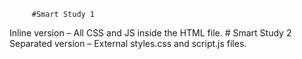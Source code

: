 
         #Smart Study 1 
Inline version – All CSS and JS inside the HTML file.
        # Smart Study 2
Separated version – External styles.css and script.js files.
